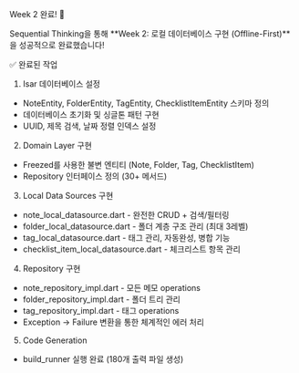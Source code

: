 Week 2 완료! 🎉

Sequential Thinking을 통해 **Week 2: 로컬 데이터베이스 구현 (Offline-First)**을 성공적으로 완료했습니다!

✅ 완료된 작업

1. Isar 데이터베이스 설정

- NoteEntity, FolderEntity, TagEntity, ChecklistItemEntity 스키마 정의
- 데이터베이스 초기화 및 싱글톤 패턴 구현
- UUID, 제목 검색, 날짜 정렬 인덱스 설정

2. Domain Layer 구현

- Freezed를 사용한 불변 엔티티 (Note, Folder, Tag, ChecklistItem)
- Repository 인터페이스 정의 (30+ 메서드)

3. Local Data Sources 구현

- note_local_datasource.dart - 완전한 CRUD + 검색/필터링
- folder_local_datasource.dart - 폴더 계층 구조 관리 (최대 3레벨)
- tag_local_datasource.dart - 태그 관리, 자동완성, 병합 기능
- checklist_item_local_datasource.dart - 체크리스트 항목 관리

4. Repository 구현

- note_repository_impl.dart - 모든 메모 operations
- folder_repository_impl.dart - 폴더 트리 관리
- tag_repository_impl.dart - 태그 operations
- Exception → Failure 변환을 통한 체계적인 에러 처리

5. Code Generation

- build_runner 실행 완료 (180개 출력 파일 생성)
